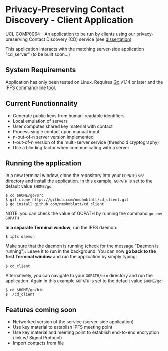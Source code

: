 # Privacy-Preserving Contact Discovery - Client Application
UCL COMP0064 - An application to be run by clients using our privacy-preserving Contact Discovery (CD) service (see [dissertation](https://github.com/nmohnblatt/ucl_dissertation))

This application interacts with the matching server-side application "cd_server" (to be built soon...)

## System Requirements
Application has only been tested on Linux. Requires [Go](https://golang.org) v1.14 or later and the [IPFS command-line tool](https://ipfs.io/#install).

## Current Functionnality
- Generate public keys from human-readable identifiers
- Local emulation of servers
- User computes shared key material with contact
- Process single contact upon manual input
- n-out-of-n server version implemented
- t-out-of-n version of the multi-server service (threshold cryptography)
- Use a blinding factor when communicating with a server


## Running the application

In a new terminal window, clone the repository into your `GOPATH/src` directory and install the application. In this example, `GOPATH` is set to the default value `$HOME/go`:

    $ cd $HOME/go/src
    $ git clone https://github.com/nmohnblatt/cd_client.git
    $ go install github.com/nmohnblatt/cd_client

NOTE: you can check the value of GOPATH by running the command `go env GOPATH`

**In a separate Terminal window**, run the IPFS daemon:

    $ ipfs daemon

Make sure that the daemon is running (check for the message "Daemon is running"). Leave it to run in the background. You can now **go back to the first Terminal window** and run the application by simply typing:

    $ cd_client

Alternatively, you can navigate to your `GOPATH/bin` directory and run the application. Again in this example `GOPATH` is set to the default value `$HOME/go`:

    $ cd $HOME/go/bin
    $ ./cd_client


## Features coming soon
- Networked version of the service (server-side application)
- Use key material to establish IPFS meeting point
- Use key material and meeting point to establish end-to-end encryption (link w/ Signal Protocol)
- Import contacts from file
